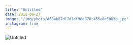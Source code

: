 ```yaml
---
title: "Untitled"
date: 2012-06-27
image: "/img/photo/868ab87d17d1df96e970c455e8c5b83b.jpg"
instagram: true
---
```


![Untitled](/img/photo/868ab87d17d1df96e970c455e8c5b83b.jpg)
